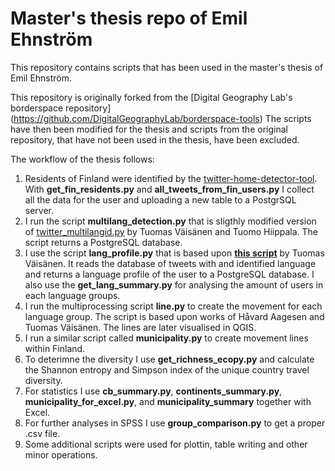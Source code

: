# Master's thesis repo of Emil Ehnström

This repository contains scripts that has been used in the master's thesis of Emil Ehnström.

This repository is originally forked from the [Digital Geography Lab's borderspace repository] (https://github.com/DigitalGeographyLab/borderspace-tools)
The scripts have then been modified for the thesis and scripts from the original repository, that have not been used in the thesis, have been excluded.

The workflow of the thesis follows:

1. Residents of Finland were identified by the [twitter-home-detector-tool](https://github.com/DigitalGeographyLab/twitter-home-detector-tool). With **get_fin_residents.py** and  **all_tweets_from_fin_users.py** I collect all the data for the user and uploading a new table to a PostgrSQL server.
2. I run the script **multilang_detection.py** that is sligthly modified version of [twitter_multilangid.py](https://github.com/DigitalGeographyLab/maphel-finlang/blob/master/get_user_langprofiles.py) by Tuomas Väisänen and Tuomo Hiippala. The script returns a PostgreSQL database. 
3. I use the script **lang_profile.py** that is based upon **[this script](https://github.com/DigitalGeographyLab/maphel-finlang/blob/master/get_user_langprofiles.py)** by Tuomas Väisänen. It reads the database of tweets with and identified language and returns a language profile of the user to a PostgreSQL database. I also use the **get_lang_summary.py** for analysing the amount of users in each language groups.
4. I run the multiprocessing script **line.py** to create the movement for each language group. The script is based upon works of Håvard Aagesen and Tuomas Väisänen. The lines are later visualised in QGIS.
5. I run a similar script called **municipality.py** to create movement lines within Finland. 
6. To deterimne the diversity I use **get_richness_ecopy.py** and calculate the Shannon entropy and Simpson index of the unique country travel diversity. 
7. For statistics I use **cb_summary.py**, **continents_summary.py**, **municipality_for_excel.py**, and **municipality_summary** together with Excel. 
8. For further analyses in SPSS I use **group_comparison.py** to get a proper .csv file. 
9. Some additional scripts were used for plottin, table writing and other minor operations. 